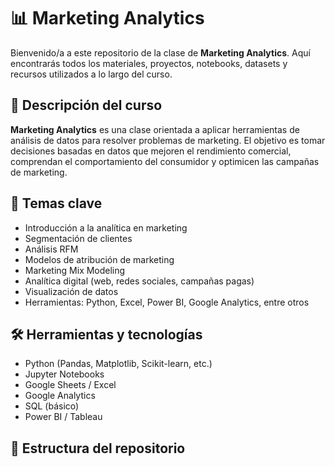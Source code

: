 # 📊 Marketing Analytics

Bienvenido/a a este repositorio de la clase de **Marketing Analytics**. Aquí encontrarás todos los materiales, proyectos, notebooks, datasets y recursos utilizados a lo largo del curso.

## 📘 Descripción del curso

**Marketing Analytics** es una clase orientada a aplicar herramientas de análisis de datos para resolver problemas de marketing. El objetivo es tomar decisiones basadas en datos que mejoren el rendimiento comercial, comprendan el comportamiento del consumidor y optimicen las campañas de marketing.

## 🧠 Temas clave

- Introducción a la analítica en marketing
- Segmentación de clientes
- Análisis RFM
- Modelos de atribución de marketing
- Marketing Mix Modeling
- Analítica digital (web, redes sociales, campañas pagas)
- Visualización de datos
- Herramientas: Python, Excel, Power BI, Google Analytics, entre otros

## 🛠 Herramientas y tecnologías

- Python (Pandas, Matplotlib, Scikit-learn, etc.)
- Jupyter Notebooks
- Google Sheets / Excel
- Google Analytics
- SQL (básico)
- Power BI / Tableau

## 📁 Estructura del repositorio

